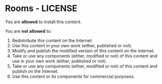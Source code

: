 # Rooms - LICENSE

You are **allowed** to install this content.

You are **not allowed** to:

1. Redistribute this content on the Internet.
2. Use this content in your own work (either, published or not).
3. Modify and publish the modified version of this content on the Internet.
4. Take or use any components (either, modified or not) of this content and use in your own work (either, published or not).
5. Take or use any components (either, modified or not) of this content and publish on the Internet.
6. Use this content or its components for commercial purposes.
